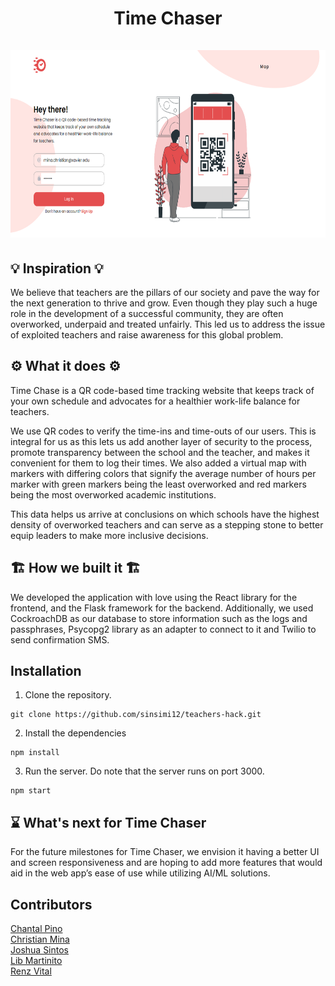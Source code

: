 <h1 align="center">
    Time Chaser
    <br><br>
    <img alt="Time Chaser screenshot" height="300" src="https://github.com/sinsimi12/teachers-hack/blob/main/screenshot.png?raw=true">
</h1>

## 💡 Inspiration 💡

We believe that teachers are the pillars of our society and pave the way for the next generation to thrive and grow. Even though they play such a huge role in the development of a successful community, they are often overworked, underpaid and treated unfairly. This led us to address the issue of exploited teachers and raise awareness for this global problem.

## ⚙ What it does ⚙

Time Chase is a QR code-based time tracking website that keeps track of your own schedule and advocates for a healthier work-life balance for teachers.

We use QR codes to verify the time-ins and time-outs of our users. This is integral for us as this lets us add another layer of security to the process, promote transparency between the school and the teacher, and makes it convenient for them to log their times. We also added a virtual map with markers with differing colors that signify the average number of hours per marker with green markers being the least overworked and red markers being the most overworked academic institutions.

This data helps us arrive at conclusions on which schools have the highest density of overworked teachers and can serve as a stepping stone to better equip leaders to make more inclusive decisions.

## 🏗 How we built it 🏗

We developed the application with love using the React library for the frontend, and the Flask framework for the backend. Additionally, we used CockroachDB as our database to store information such as the logs and passphrases, Psycopg2 library as an adapter to connect to it and Twilio to send confirmation SMS.

## Installation

1. Clone the repository.

```
git clone https://github.com/sinsimi12/teachers-hack.git
```

2. Install the dependencies

```
npm install
```

3. Run the server. Do note that the server runs on port 3000.

```
npm start
```

## ⌛ What's next for Time Chaser

For the future milestones for Time Chaser, we envision it having a better UI and screen responsiveness and are hoping to add more features that would aid in the web app’s ease of use while utilizing AI/ML solutions.

## Contributors

[Chantal Pino](https://github.com/chalory)  
[Christian Mina](https://github.com/sinsimi12)  
[Joshua Sintos](https://github.com/JSintos)  
[Lib Martinito](https://github.com/libmartinito)  
[Renz Vital](https://github.com/rvitality)
